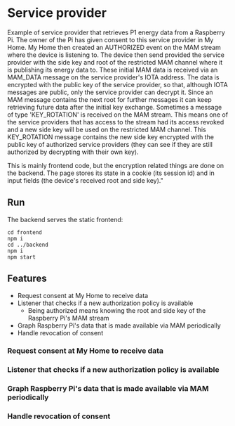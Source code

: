 # Service provider

Example of service provider that retrieves P1 energy data from a Raspberry Pi. The owner of the Pi has given consent to this service provider in My Home. My Home then created an AUTHORIZED event on the MAM stream where the device is listening to. The device then send provided the service provider with the side key and root of the restricted MAM channel where it is publishing its energy data to. These initial MAM data is received via an MAM_DATA message on the service provider's IOTA address. The data is encrypted with the public key of the service provider, so that, although IOTA messages are public, only the service provider can decrypt it. Since an MAM message contains the next root for further messages it can keep retrieving future data after the initial key exchange. Sometimes a message of type 'KEY_ROTATION' is received on the MAM stream. This means one of the service providers that has access to the stream had its access revoked and a new side key will be used on the restricted MAM channel. This KEY_ROTATION message contains the new side key encrypted with the public key of authorized service providers (they can see if they are still authorized by decrypting with their own key).

This is mainly frontend code, but the encryption related things are done on the backend. The page stores its state in a cookie (its session id) and in input fields (the device's received root and side key)."

## Run

The backend serves the static frontend:

```
cd frontend
npm i
cd ../backend
npm i
npm start
```

## Features

- Request consent at My Home to receive data
- Listener that checks if a new authorization policy is available
  * Being authorized means knowing the root and side key of the Raspberry Pi's MAM stream
- Graph Raspberry Pi's data that is made available via MAM periodically
- Handle revocation of consent

### Request consent at My Home to receive data

### Listener that checks if a new authorization policy is available

### Graph Raspberry Pi's data that is made available via MAM periodically

### Handle revocation of consent
